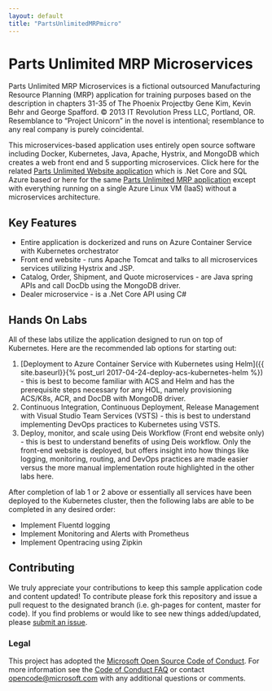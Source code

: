 ```yaml
---
layout: default
title: "PartsUnlimitedMRPmicro"
---
```


# Parts Unlimited MRP Microservices

Parts Unlimited MRP Microservices is a fictional outsourced Manufacturing Resource Planning (MRP) application for training purposes based on the description in chapters 31-35 of The Phoenix Projectby Gene Kim, Kevin Behr and George Spafford. © 2013 IT Revolution Press LLC, Portland, OR. Resemblance to “Project Unicorn” in the novel is intentional; resemblance to any real company is purely coincidental.

This microservices-based application uses entirely open source software including Docker, Kubernetes, Java, Apache, Hystrix, and MongoDB which creates a web front end and 5 supporting microservices. Click here for the related [Parts Unlimited Website application](http://microsoft.github.io/PartsUnlimited/) which is .Net Core and SQL Azure based or here for the same [Parts Unlimited MRP application](http://aka.ms/pumrplabs) except with everything running on a single Azure Linux VM (IaaS) without a microservices architecture.

## Key Features

- Entire application is dockerized and runs on Azure Container Service with Kubernetes orchestrator
- Front end website - runs Apache Tomcat and talks to all microservices services utilizing Hystrix and JSP.
- Catalog, Order, Shipment, and Quote microservices - are Java spring APIs and call DocDb using the MongoDB driver.
- Dealer microservice - is a .Net Core API using C#

## Hands On Labs

All of these labs utilize the application designed to run on top of Kubernetes.  Here are the recommended lab options for starting out:

1. [Deployment to Azure Container Service with Kubernetes using Helm]({{ site.baseurl}}{% post_url 2017-04-24-deploy-acs-kubernetes-helm %}) - this is best to become familiar with ACS and Helm and has the prerequisite steps necessary for any HOL, namely provisioning ACS/K8s, ACR, and DocDB with MongoDB driver.
1. Continuous Integration, Continuous Deployment, Release Management with Visual Studio Team Services (VSTS) - this is best to understand implementing DevOps practices to Kubernetes using VSTS.
1. Deploy, monitor, and scale using Deis Workflow (Front end website only) - this is best to understand benefits of using Deis workflow.  Only the front-end website is deployed, but offers insight into how things like logging, monitoring, routing, and DevOps practices are made easier versus the more manual implementation route highlighted in the other labs here.

After completion of lab 1 or 2 above or essentially all services have been deployed to the Kubernetes cluster, then the following labs are able to be completed in any desired order:

- Implement Fluentd logging
- Implement Monitoring and Alerts with Prometheus
- Implement Opentracing using Zipkin

## Contributing

We truly appreciate your contributions to keep this sample application code and content updated! To contribute please fork this repository and issue a pull request to the designated branch (i.e. gh-pages for content, master for code). If you find problems or would like to see new things added/updated, please [submit an issue](https://github.com/Microsoft/PartsUnlimitedMRPmicro/issues).

### Legal

This project has adopted the [Microsoft Open Source Code of Conduct](https://opensource.microsoft.com/codeofconduct/). 
For more information see the [Code of Conduct FAQ](https://opensource.microsoft.com/codeofconduct/faq/) or contact [opencode@microsoft.com](mailto:opencode@microsoft.com) with any additional questions or comments.
